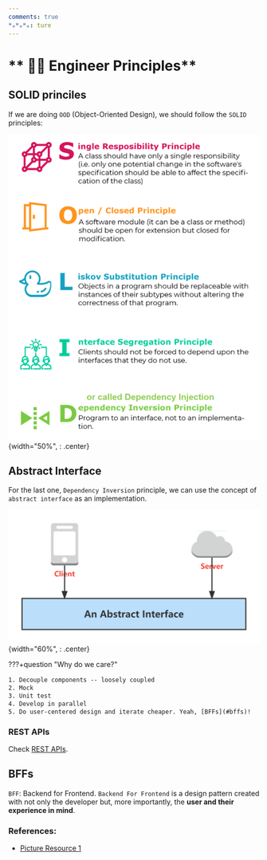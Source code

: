 ```yaml
---
comments: true
ᴴₒᴴₒᴴₒ: ture
---
```


# ** :office_worker: Engineer Principles**

## **SOLID princiles**

If we are doing `OOD` (Object-Oriented Design), we should follow the `SOLID` principles:

![picture 25](pictures/SOLID.png){width="50%", : .center}  

## **Abstract Interface**

For the last one, `Dependency Inversion` principle, we can use the concept of `abstract interface` as an implementation.

![picture 26](pictures/ai.png){width="60%", : .center} 

???+question "Why do we care?"

    1. Decouple components -- loosely coupled
    2. Mock
    3. Unit test
    4. Develop in parallel
    5. Do user-centered design and iterate cheaper. Yeah, [BFFs](#bffs)!

### **REST APIs**

Check [REST APIs](../../5_FullStack/API/rest_api.md).

## **BFFs**

`BFF`: Backend for Frontend. `Backend For Frontend` is a design pattern created with not only the developer but, more importantly, the **user and their experience in mind**. 

### **References:**

- [Picture Resource 1](https://devopedia.org/images/article/177/8101.1558682601.png)
